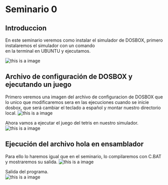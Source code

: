 # Seminario 0
## Introduccion
En este seminario veremos como instalar el simulador de DOSBOX, primero instalaremos el simulador con un comando  
en la terminal en UBUNTU y ejecutamos.

![this is a image](/S0/img/1.png)

## Archivo de configuración de DOSBOX y ejecutando un juego
Primero veremos una imagen del archivo de configuracion de DOSBOX que lo unico que modificaremos sera en las ejecuciones cuando se inicie dosbox, que será cambiar el teclado a español y 
montar nuestro directorio local.
![this is a image](/S0/img/2.png)

Ahora vamos a ejecutar el juego del tetris en nuestro simulador.
![this is a image](/S0/img/3.png)

## Ejecución del archivo hola en ensamblador
Para ello lo haremos igual que en el seminario, lo compilaremos con C.BAT y mostraremos su salida.
![this is a image](/S0/img/4.png)

Salida del programa.  
![this is a image](/S0/img/5.png)